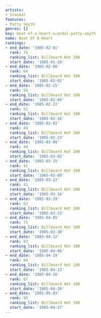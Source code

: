```yaml
---
artists:
- Scandal
features:
- Patty Smyth
genres: []
key: beat-of-a-heart-scandal-patty-smyth
name: Beat Of A Heart
rankings:
- end_date: '1985-02-01'
  rank: 74
  ranking_list: Billboard Hot 100
  start_date: '1985-01-26'
- end_date: '1985-02-08'
  rank: 64
  ranking_list: Billboard Hot 100
  start_date: '1985-02-02'
- end_date: '1985-02-15'
  rank: 56
  ranking_list: Billboard Hot 100
  start_date: '1985-02-09'
- end_date: '1985-02-22'
  rank: 52
  ranking_list: Billboard Hot 100
  start_date: '1985-02-16'
- end_date: '1985-03-01'
  rank: 49
  ranking_list: Billboard Hot 100
  start_date: '1985-02-23'
- end_date: '1985-03-08'
  rank: 44
  ranking_list: Billboard Hot 100
  start_date: '1985-03-02'
- end_date: '1985-03-15'
  rank: 41
  ranking_list: Billboard Hot 100
  start_date: '1985-03-09'
- end_date: '1985-03-22'
  rank: 41
  ranking_list: Billboard Hot 100
  start_date: '1985-03-16'
- end_date: '1985-03-29'
  rank: 63
  ranking_list: Billboard Hot 100
  start_date: '1985-03-23'
- end_date: '1985-04-05'
  rank: 73
  ranking_list: Billboard Hot 100
  start_date: '1985-03-30'
- end_date: '1985-04-12'
  rank: 83
  ranking_list: Billboard Hot 100
  start_date: '1985-04-06'
- end_date: '1985-04-19'
  rank: 84
  ranking_list: Billboard Hot 100
  start_date: '1985-04-13'
- end_date: '1985-04-26'
  rank: 87
  ranking_list: Billboard Hot 100
  start_date: '1985-04-20'
- end_date: '1985-05-03'
  rank: 95
  ranking_list: Billboard Hot 100
  start_date: '1985-04-27'
---
```



